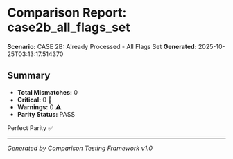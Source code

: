 # Comparison Report: case2b_all_flags_set
**Scenario:** CASE 2B: Already Processed - All Flags Set
**Generated:** 2025-10-25T03:13:17.514370

## Summary
- **Total Mismatches:** 0
- **Critical:** 0 🚨
- **Warnings:** 0 ⚠️
- **Parity Status:** PASS

Perfect Parity ✅

---
*Generated by Comparison Testing Framework v1.0*